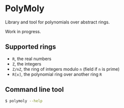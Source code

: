 # PolyMoly
Library and tool for polynomials over abstract rings.

Work in progress.

## Supported rings
- `R`, the real numbers
- `Z`, the integers
- `Z/nZ`, the ring of integers modulo `n` (field if `n` is prime)
- `R[x]`, the polynomial ring over another ring `R`

## Command line tool
```sh
$ polymoly --help
```
